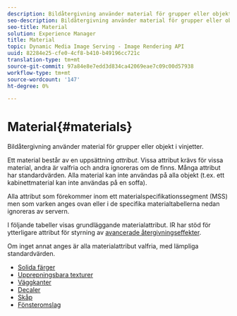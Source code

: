 ```yaml
---
description: Bildåtergivning använder material för grupper eller objekt i vinjetter.
seo-description: Bildåtergivning använder material för grupper eller objekt i vinjetter.
seo-title: Material
solution: Experience Manager
title: Material
topic: Dynamic Media Image Serving - Image Rendering API
uuid: 82284e25-cfe0-4cf8-b410-b49196cc721c
translation-type: tm+mt
source-git-commit: 97a84e8e7edd3d834ca42069eae7c09c00d57938
workflow-type: tm+mt
source-wordcount: '147'
ht-degree: 0%

---
```



# Material{#materials}

Bildåtergivning använder material för grupper eller objekt i vinjetter.

Ett material består av en uppsättning *attribut*. Vissa attribut krävs för vissa material, andra är valfria och andra ignoreras om de finns. Många attribut har standardvärden. Alla material kan inte användas på alla objekt (t.ex. ett kabinettmaterial kan inte användas på en soffa).

Alla attribut som förekommer inom ett materialspecifikationssegment (MSS) men som varken anges ovan eller i de specifika materialtabellerna nedan ignoreras av servern.

I följande tabeller visas grundläggande materialattribut. IR har stöd för ytterligare attribut för styrning av [avancerade återgivningseffekter](../../../../../../ir-api/http-protocol/image-rendering-api-ref/c-ir-http-protocol-ref/c-ir-http-protocol-syntax-and-features/c-ir-advanced-render-effects/c-ir-advanced-render-effects.md#concept-bf8b6d8460244b9cacc7f4a3df4c5281).

Om inget annat anges är alla materialattribut valfria, med lämpliga standardvärden.

* [Solida färger](r-ir-solid-colors.md)
* [Upprepningsbara texturer](r-ir-repeatable-textures.md)
* [Väggkanter](r-ir-wall-borders.md)
* [Decaler](r-ir-decals.md)
* [Skåp](r-ir-cabinets.md)
* [Fönsteromslag](r-ir-window-coverings.md)
